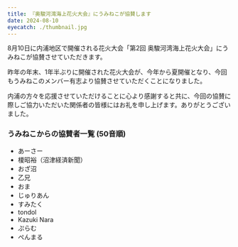 ```yaml
---
title: 『奥駿河湾海上花火大会』にうみねこが協賛します
date: 2024-08-10
eyecatch: ./thumbnail.jpg
---
```


8月10日に内浦地区で開催される花火大会「第2回 奥駿河湾海上花火大会」にうみねこが協賛させていただきます。

昨年の年末、1年半ぶりに開催された花火大会が、今年から夏開催となり、今回もうみねこのメンバー有志より協賛させていただくことになりました。

内浦の方々を応援させていただけることに心より感謝すると共に、今回の協賛に際しご協力いただいた関係者の皆様にはお礼を申し上げます。ありがとうございました。

### うみねこからの協賛者一覧 (50音順)

* あーさー
* 榎昭裕（沼津経済新聞）
* おざ沼
* 乙兄
* おま
* じゅりあん
* すみたく
* tondol
* Kazuki Nara
* ぷらむ
* ぺんまる
